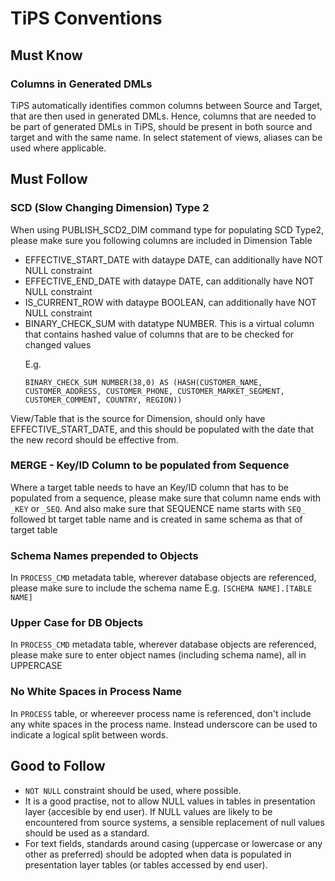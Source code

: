 # TiPS Conventions
## Must Know
### Columns in Generated DMLs
TiPS automatically identifies common columns between Source and Target, that are then used in generated DMLs. Hence, columns that are needed to be part of generated DMLs in TiPS, should be present in both source and target and with the same name. In select statement of views, aliases can be used where applicable.

## Must Follow
### SCD (Slow Changing Dimension) Type 2
When using PUBLISH_SCD2_DIM command type for populating SCD Type2, please make sure you following columns are included in Dimension Table

- EFFECTIVE_START_DATE with dataype DATE, can additionally have NOT NULL constraint
- EFFECTIVE_END_DATE with dataype DATE, can additionally have NOT NULL constraint
- IS_CURRENT_ROW with dataype BOOLEAN, can additionally have NOT NULL constraint
- BINARY_CHECK_SUM with datatype NUMBER. This is a virtual column that contains hashed value of columns that are to be checked for changed values <p>E.g.</p><p>`BINARY_CHECK_SUM NUMBER(38,0) AS (HASH(CUSTOMER_NAME, CUSTOMER_ADDRESS, CUSTOMER_PHONE, CUSTOMER_MARKET_SEGMENT, CUSTOMER_COMMENT, COUNTRY, REGION))
`  

View/Table that is the source for Dimension, should only have EFFECTIVE_START_DATE, and this should be populated with the date that the new record should be effective from. 

### MERGE - Key/ID Column to be populated from Sequence
Where a target table needs to have an Key/ID column that has to be populated from a sequence, please make sure that column name ends with `_KEY` or `_SEQ`. And also make sure that SEQUENCE name starts with `SEQ_` followed bt target table name and is created in same schema as that of target table

### Schema Names prepended to Objects
In `PROCESS_CMD` metadata table, wherever database objects are referenced, please make sure to include the schema name E.g. `[SCHEMA NAME].[TABLE NAME]`

### Upper Case for DB Objects
In `PROCESS_CMD` metadata table, wherever database objects are referenced, please make sure to enter object names (including schema name), all in UPPERCASE

### No White Spaces in Process Name
In `PROCESS` table, or whereever process name is referenced, don't include any white spaces in the process name. Instead underscore can be used to indicate a logical split between words.

## Good to Follow
* `NOT NULL` constraint should be used, where possible.
* It is a good practise, not to allow NULL values in tables in presentation layer (accesible by end user). If NULL values are likely to be encountered from source systems, a sensible replacement of null values should be used as a standard.
* For text fields, standards around casing (uppercase or lowercase or any other as preferred) should be adopted when data is populated in presentation layer tables (or tables accessed by end user).
